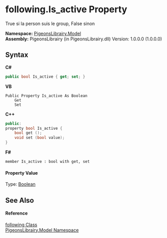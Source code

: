 # following.Is_active Property 
 

True si la person suis le group, False sinon

**Namespace:**&nbsp;<a href="740f9e4a-e251-715e-60bf-e906871d97b4">PigeonsLibrairy.Model</a><br />**Assembly:**&nbsp;PigeonsLibrairy (in PigeonsLibrairy.dll) Version: 1.0.0.0 (1.0.0.0)

## Syntax

**C#**<br />
``` C#
public bool Is_active { get; set; }
```

**VB**<br />
``` VB
Public Property Is_active As Boolean
	Get
	Set
```

**C++**<br />
``` C++
public:
property bool Is_active {
	bool get ();
	void set (bool value);
}
```

**F#**<br />
``` F#
member Is_active : bool with get, set

```


#### Property Value
Type: <a href="http://msdn2.microsoft.com/en-us/library/a28wyd50" target="_blank">Boolean</a>

## See Also


#### Reference
<a href="31397466-28b4-3b58-1aa9-d8ca73b55c33">following Class</a><br /><a href="740f9e4a-e251-715e-60bf-e906871d97b4">PigeonsLibrairy.Model Namespace</a><br />